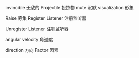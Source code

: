 invincible 无敌的
Projectile 投掷物
mute 沉默
visualization 形象

Raise 筹集
Register Listener 注册监听器

Unregister Listener 注销监听器

angular velocity  角速度

direction 方向
Factor 因素

